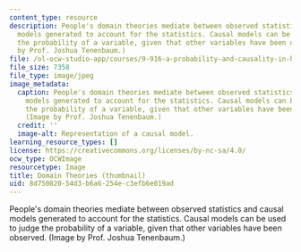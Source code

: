 ```yaml
---
content_type: resource
description: People's domain theories mediate between observed statistics and causal
  models generated to account for the statistics. Causal models can be used to judge
  the probability of a variable, given that other variables have been observed. (Image
  by Prof. Joshua Tenenbaum.)
file: /ol-ocw-studio-app/courses/9-916-a-probability-and-causality-in-human-cognition-spring-2003/8d75082054d3b6a6254ec3efb6e019ad_9-916as03-th.jpg
file_size: 7358
file_type: image/jpeg
image_metadata:
  caption: People's domain theories mediate between observed statistics and causal
    models generated to account for the statistics. Causal models can be used to judge
    the probability of a variable, given that other variables have been observed.
    (Image by Prof. Joshua Tenenbaum.)
  credit: ''
  image-alt: Representation of a causal model.
learning_resource_types: []
license: https://creativecommons.org/licenses/by-nc-sa/4.0/
ocw_type: OCWImage
resourcetype: Image
title: Domain Theories (thumbnail)
uid: 8d750820-54d3-b6a6-254e-c3efb6e019ad
---
```

People's domain theories mediate between observed statistics and causal models generated to account for the statistics. Causal models can be used to judge the probability of a variable, given that other variables have been observed. (Image by Prof. Joshua Tenenbaum.)